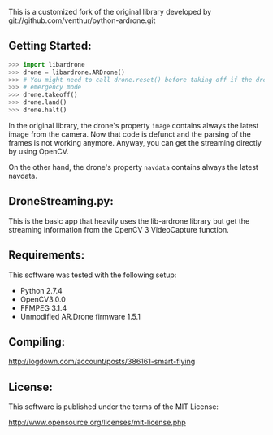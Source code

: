 This is a customized fork of the original library developed by git://github.com/venthur/python-ardrone.git

Getting Started:
----------------

```python
>>> import libardrone
>>> drone = libardrone.ARDrone()
>>> # You might need to call drone.reset() before taking off if the drone is in
>>> # emergency mode
>>> drone.takeoff()
>>> drone.land()
>>> drone.halt()
```

In the original library, the drone's property `image` contains always the latest image from the camera.  Now that code is defunct and the parsing of the frames is not working anymore.   Anyway, you can get the streaming directly by using OpenCV.

On the other hand, the drone's property `navdata` contains always the latest navdata.


DroneStreaming.py:
-----

This is the basic app that heavily uses the lib-ardrone library but get the streaming information from the OpenCV 3 VideoCapture function.


Requirements:
-------------

This software was tested with the following setup:

  * Python 2.7.4
  * OpenCV3.0.0
  * FFMPEG 3.1.4
  * Unmodified AR.Drone firmware 1.5.1

Compiling:
---------

 http://logdown.com/account/posts/386161-smart-flying

License:
--------

This software is published under the terms of the MIT License:

  http://www.opensource.org/licenses/mit-license.php
